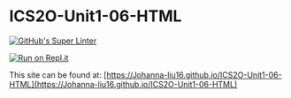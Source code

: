 # ICS2O-Unit1-06-HTML

[![GitHub's Super Linter](https://github.com/Johanna-liu16/ICS2O-Unit1-06-HTML/workflows/GitHub's%20Super%20Linter/badge.svg)](https://github.com/Johanna-liu16/ICS2O-Unit1-06-HTML/actions)

[![Run on Repl.it](https://repl.it/badge/github/Johanna-liu16/ICS2O-Unit1-06-HTML)](https://repl.it/github/Johanna-liu16/ICS2O-Unit1-06-HTML)

This site can be found at: [https://Johanna-liu16.github.io/ICS2O-Unit1-06-HTML](https://Johanna-liu16.github.io/ICS2O-Unit1-06-HTML)
